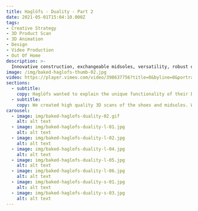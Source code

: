 ```yaml
---
title: Haglöfs - Duality - Part 2
date: 2021-05-01T15:04:10.000Z
tags:
- Creative Strategy
- 3D Product Scan
- 3D Animation
- Design
- Video Production
- Out Of Home
description: >-
  Innovative construction, exchangeable midsoles, versatility, robust outdoor performance. Duality is the next generation of outdoor footwear.
image: /img/baked-haglofs-thumb-02.jpg
video: https://player.vimeo.com/video/398637756?title=0&byline=0&portrait=0
sections:
  - subtitle:
    copy: Haglöfs wanted to explain the unique functionality of their Duality shoe to both retail partners and consumers. We partnered with the brand to create two videos and multiple print, retail & digital assets from a 3D scan of the shoes.
  - subtitle:
    copy: We created high quality 3D scans of the shoes and midsoles. We referenced  aspects of nature to highlight the difference between the midsoles - using moss for the softer midsole and rocks for the harder midsole. A focus on modular design allowed us to create multiple assets for print, retail and digital use. These assets highlighted the two different ways to wear the shoe, tying in to the 'Walk Both Ways' tagline.
carousel:
  - image: img/baked-haglofs-duality-02.gif
    alt: alt text
  - image: img/baked-haglofs-duality-l-01.jpg
    alt: alt text
  - image: img/baked-haglofs-duality-l-02.jpg
    alt: alt text
  - image: img/baked-haglofs-duality-l-04.jpg
    alt: alt text
  - image: img/baked-haglofs-duality-l-05.jpg
    alt: alt text
  - image: img/baked-haglofs-duality-l-06.jpg
    alt: alt text
  - image: img/baked-haglofs-duality-s-01.jpg
    alt: alt text
  - image: img/baked-haglofs-duality-s-03.jpg
    alt: alt text
---
```

